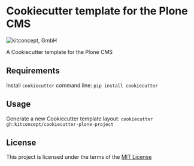 Cookiecutter template for the Plone CMS
=======================================

![kitconcept, GmbH](https://kitconcept.com/logo.svg)

A Cookiecutter template for the Plone CMS

Requirements
------------
Install `cookiecutter` command line: `pip install cookiecutter`

Usage
-----
Generate a new Cookiecutter template layout: `cookiecutter gh:kitconcept/cookiecutter-plone-project`

License
-------
This project is licensed under the terms of the [MIT License](/LICENSE)
